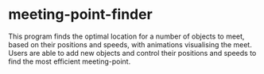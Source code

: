# meeting-point-finder
This program finds the optimal location for a number of objects to meet, based on their positions and speeds, with animations visualising the meet. Users are able to add new objects and control their positions and speeds to find the most efficient meeting-point.

